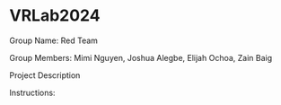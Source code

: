 # VRLab2024
Group Name: Red Team 

Group Members: Mimi Nguyen, Joshua Alegbe, Elijah Ochoa, Zain Baig

Project Description

Instructions:
